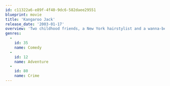 ```yaml
---
id: c11322a6-e89f-4f40-9dc6-582daee29551
blueprint: movie
title: 'Kangaroo Jack'
release_date: '2003-01-17'
overview: 'Two childhood friends, a New York hairstylist and a wanna-be musician, get mixed-up with the mob and are forced to deliver $50,000 to Australia, but things go all wrong when the money is lost to a wild kangaroo.'
genres:
  -
    id: 35
    name: Comedy
  -
    id: 12
    name: Adventure
  -
    id: 80
    name: Crime
---
```

